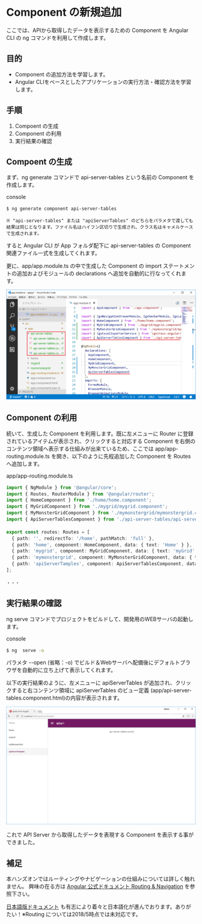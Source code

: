 # Component の新規追加

ここでは、APIから取得したデータを表示するための Component を Angular CLI の ng コマンドを利用して作成します。

## 目的
- Component の追加方法を学習します。
- Angular CLIをベースとしたアプリケーションの実行方法・確認方法を学習します。

## 手順
1. Compoent の生成
2. Component の利用
3. 実行結果の確認

## Compoent の生成

まず、ng generate コマンドで api-server-tables という名前の Component を作成します。

console

```sh
$ ng generate component api-server-tables
```
    ※ "api-server-tables" または "apiServerTables" のどちらをパラメタで渡しても結果は同じとなります。ファイル名はハイフン区切りで生成され、クラス名はキャメルケースで生成されます。

すると Angular CLI が App フォルダ配下に api-server-tables の Component 関連ファイル一式を生成してくれます。

更に、app/app.module.ts の中で生成した Component の import ステートメントの追加およびモジュールの declarations へ追加を自動的に行なってくれます。

![](assets/02-01.png)

## Component の利用

続いて、生成した Component を利用します。既に左メニューに Router に登録されているアイテムが表示され、クリックすると対応する Component を右側のコンテンツ領域へ表示する仕組みが出来ているため、ここでは app/app-routing.module.ts を開き、以下のように先程追加した Component を Routes へ追加します。 

app/app-routing.module.ts

```ts
import { NgModule } from '@angular/core';
import { Routes, RouterModule } from '@angular/router';
import { HomeComponent } from './home/home.component';
import { MyGridComponent } from './mygrid/mygrid.component';
import { MyMonsterGridComponent } from './mymonstergrid/mymonstergrid.component';
import { ApiServerTablesComponent } from './api-server-tables/api-server-tables.component';

export const routes: Routes = [
  { path: '', redirectTo: '/home', pathMatch: 'full' },
  { path: 'home', component: HomeComponent, data: { text: 'Home' } },
  { path: 'mygrid', component: MyGridComponent, data: { text: 'myGrid' } },
  { path: 'mymonstergrid', component: MyMonsterGridComponent, data: { text: 'myMonsterGrid' } },
  { path: 'apiServerTamples', component: ApiServerTablesComponent, data: { text: 'apiServerTamples' } }
];

・・・
```
## 実行結果の確認

ng serve コマンドでプロジェクトをビルドして、開発用のWEBサーバの起動します。

console

```sh
$ ng  serve -o
```

パラメタ --open (省略：-o)  でビルド＆Webサーバへ配備後にデフォルトブラウザを自動的に立ち上げて表示してくれます。

以下の実行結果のように、左メニューに apiServerTables が追加され、クリックすると右コンテンツ領域に apiServerTables のビュー定義 (app/api-server-tables.component.html)の内容が表示されます。

![](assets/02-02.png)

これで API Server から取得したデータを表現する Component を表示する事ができました。

## 補足
本ハンズオンではルーティングやナビゲーションの仕組みについては詳しく触れません。
興味の在る方は [Angular 公式ドキュメント Routing & Navigation](https://angular.io/guide/router) を参照下さい。

 [日本語版ドキュメント](https://angular.jp/guide/router) も有志により着々と日本語化が進んでおります。ありがたい！※Routing については2018/5時点では未対応です。



